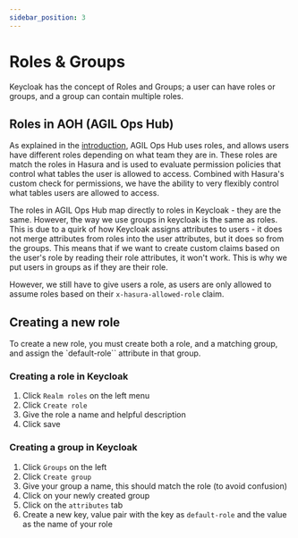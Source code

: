 ```yaml
---
sidebar_position: 3
---
```


# Roles & Groups

Keycloak has the concept of Roles and Groups; a user can have roles or groups, and a group can contain multiple roles.

## Roles in AOH (AGIL Ops Hub)

As explained in the [introduction](/docs/iam/introduction#authentication-in-agil-rad), AGIL Ops Hub uses roles,
and allows users have different roles depending on what team they are in. These roles are match the roles in Hasura
and is used to evaluate permission policies that control what tables the user is allowed to access. Combined with
Hasura's custom check for permissions, we have the ability to very flexibly control what tables users are allowed to
access.

The roles in AGIL Ops Hub map directly to roles in Keycloak - they are the same. However, the way we use groups in
keycloak is the same as roles. This is due to a quirk of how Keycloak assigns attributes to users - it does not merge
attributes from roles into the user attributes, but it does so from the groups. This means that if we want to create
custom claims based on the user's role by reading their role attributes, it won't work. This is why we put users in
groups as if they are their role.

However, we still have to give users a role, as users are only allowed to assume roles based on their
`x-hasura-allowed-role` claim.

## Creating a new role

To create a new role, you must create both a role, and a matching group, and assign the `default-role`` attribute in
that group.

### Creating a role in Keycloak

1. Click `Realm roles` on the left menu
2. Click `Create role`
3. Give the role a name and helpful description
4. Click save

### Creating a group in Keycloak

1. Click `Groups` on the left
2. Click `Create group`
3. Give your group a name, this should match the role (to avoid confusion)
4. Click on your newly created group
5. Click on the `attributes` tab
6. Create a new key, value pair with the key as `default-role` and the value as the name of your role

